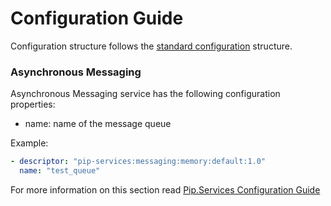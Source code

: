 # Configuration Guide <br/>

Configuration structure follows the 
[standard configuration](https://github.com/pip-services/pip-services3-container-node/doc/Configuration.md) 
structure. 

### <a name="messaging"></a> Asynchronous Messaging

Asynchronous Messaging service has the following configuration properties:
- name:                        name of the message queue

Example:
```yaml
- descriptor: "pip-services:messaging:memory:default:1.0"
  name: "test_queue"

```

For more information on this section read 
[Pip.Services Configuration Guide](https://github.com/pip-services/pip-services3-container-node/doc/Configuration.md#deps)